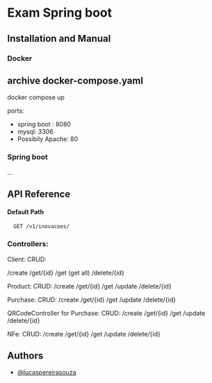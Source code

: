 # Exam Spring boot

## Installation and Manual

### Docker

## archive docker-compose.yaml

docker compose up

ports:
* spring boot : 8080
* mysql: 3306
* Possibily Apache: 80

### Spring boot

...

#### 

## API Reference

#### Default Path

```http
  GET /v1/inovacoes/
```

### Controllers:

Client:
CRUD:

/create
/get/{id}
/get (get all)
/delete/{id}


Product:
CRUD:
/create
/get/{id}
/get
/update
/delete/{id}



Purchase:
CRUD:
/create
/get/{id}
/get
/update
/delete/{id}



QRCodeController for Purchase:
CRUD:
/create
/get/{id}
/get
/update
/delete/{id}



NFe:
CRUD:
/create
/get/{id}
/get
/update
/delete/{id}



## Authors

- [@lucaspereirasouza](https://www.github.com/lucaspereirasouza)
